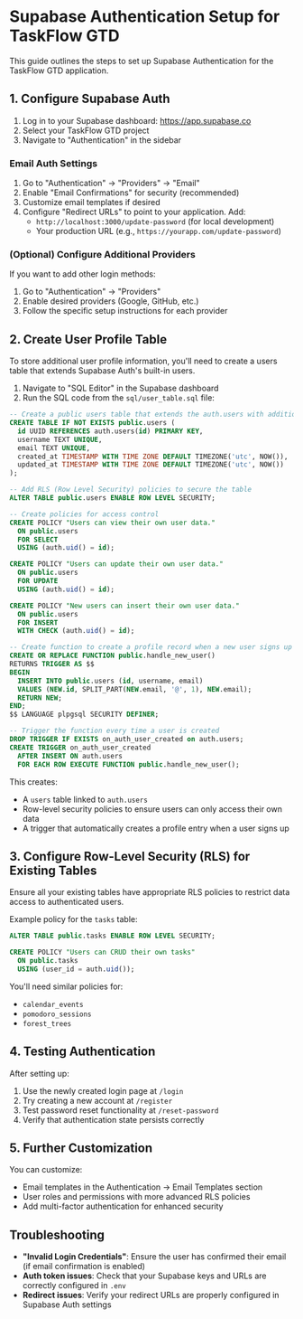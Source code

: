 # Supabase Authentication Setup for TaskFlow GTD

This guide outlines the steps to set up Supabase Authentication for the TaskFlow GTD application.

## 1. Configure Supabase Auth

1. Log in to your Supabase dashboard: https://app.supabase.co
2. Select your TaskFlow GTD project
3. Navigate to "Authentication" in the sidebar

### Email Auth Settings

1. Go to "Authentication" → "Providers" → "Email"
2. Enable "Email Confirmations" for security (recommended)
3. Customize email templates if desired
4. Configure "Redirect URLs" to point to your application. Add:
   - `http://localhost:3000/update-password` (for local development)
   - Your production URL (e.g., `https://yourapp.com/update-password`)

### (Optional) Configure Additional Providers

If you want to add other login methods:
1. Go to "Authentication" → "Providers"
2. Enable desired providers (Google, GitHub, etc.)
3. Follow the specific setup instructions for each provider

## 2. Create User Profile Table

To store additional user profile information, you'll need to create a users table that extends Supabase Auth's built-in users.

1. Navigate to "SQL Editor" in the Supabase dashboard
2. Run the SQL code from the `sql/user_table.sql` file:

```sql
-- Create a public users table that extends the auth.users with additional profile info
CREATE TABLE IF NOT EXISTS public.users (
  id UUID REFERENCES auth.users(id) PRIMARY KEY,
  username TEXT UNIQUE,
  email TEXT UNIQUE,
  created_at TIMESTAMP WITH TIME ZONE DEFAULT TIMEZONE('utc', NOW()),
  updated_at TIMESTAMP WITH TIME ZONE DEFAULT TIMEZONE('utc', NOW())
);

-- Add RLS (Row Level Security) policies to secure the table
ALTER TABLE public.users ENABLE ROW LEVEL SECURITY;

-- Create policies for access control
CREATE POLICY "Users can view their own user data." 
  ON public.users 
  FOR SELECT 
  USING (auth.uid() = id);

CREATE POLICY "Users can update their own user data." 
  ON public.users 
  FOR UPDATE 
  USING (auth.uid() = id);

CREATE POLICY "New users can insert their own user data." 
  ON public.users 
  FOR INSERT 
  WITH CHECK (auth.uid() = id);

-- Create function to create a profile record when a new user signs up via Supabase Auth
CREATE OR REPLACE FUNCTION public.handle_new_user() 
RETURNS TRIGGER AS $$
BEGIN
  INSERT INTO public.users (id, username, email)
  VALUES (NEW.id, SPLIT_PART(NEW.email, '@', 1), NEW.email);
  RETURN NEW;
END;
$$ LANGUAGE plpgsql SECURITY DEFINER;

-- Trigger the function every time a user is created
DROP TRIGGER IF EXISTS on_auth_user_created on auth.users;
CREATE TRIGGER on_auth_user_created
  AFTER INSERT ON auth.users
  FOR EACH ROW EXECUTE FUNCTION public.handle_new_user();
```

This creates:
- A `users` table linked to `auth.users`
- Row-level security policies to ensure users can only access their own data
- A trigger that automatically creates a profile entry when a user signs up

## 3. Configure Row-Level Security (RLS) for Existing Tables

Ensure all your existing tables have appropriate RLS policies to restrict data access to authenticated users.

Example policy for the `tasks` table:

```sql
ALTER TABLE public.tasks ENABLE ROW LEVEL SECURITY;

CREATE POLICY "Users can CRUD their own tasks" 
  ON public.tasks 
  USING (user_id = auth.uid());
```

You'll need similar policies for:
- `calendar_events`
- `pomodoro_sessions`
- `forest_trees`

## 4. Testing Authentication

After setting up:

1. Use the newly created login page at `/login`
2. Try creating a new account at `/register`
3. Test password reset functionality at `/reset-password`
4. Verify that authentication state persists correctly

## 5. Further Customization

You can customize:

- Email templates in the Authentication → Email Templates section
- User roles and permissions with more advanced RLS policies
- Add multi-factor authentication for enhanced security

## Troubleshooting

- **"Invalid Login Credentials"**: Ensure the user has confirmed their email (if email confirmation is enabled)
- **Auth token issues**: Check that your Supabase keys and URLs are correctly configured in `.env`
- **Redirect issues**: Verify your redirect URLs are properly configured in Supabase Auth settings 